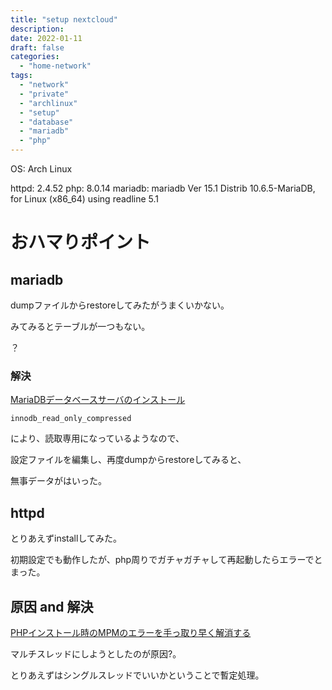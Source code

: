 ```yaml
---
title: "setup nextcloud"
description:
date: 2022-01-11
draft: false
categories:
  - "home-network"
tags:
  - "network"
  - "private"
  - "archlinux"
  - "setup"
  - "database"
  - "mariadb"
  - "php"
---
```


OS: Arch Linux

httpd: 2.4.52
php: 8.0.14
mariadb: mariadb  Ver 15.1 Distrib 10.6.5-MariaDB, for Linux (x86_64) using readline 5.1


# おハマりポイント

## mariadb

dumpファイルからrestoreしてみたがうまくいかない。

みてみるとテーブルが一つもない。

？

### 解決

[MariaDBデータベースサーバのインストール](https://digitalmania.info/linux/debian-11/install-mariadb-server/)

```config
innodb_read_only_compressed
```


により、読取専用になっているようなので、

設定ファイルを編集し、再度dumpからrestoreしてみると、

無事データがはいった。

## httpd

とりあえずinstallしてみた。

初期設定でも動作したが、php周りでガチャガチャして再起動したらエラーでとまった。

## 原因 and 解決

[PHPインストール時のMPMのエラーを手っ取り早く解消する](https://www.kmr-blog.com/mpm-error/)

マルチスレッドにしようとしたのが原因?。

とりあえずはシングルスレッドでいいかということで暫定処理。
